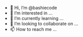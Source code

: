 - 👋 Hi, I’m @bashiecode
- 👀 I’m interested in ...
- 🌱 I’m currently learning ...
- 💞️ I’m looking to collaborate on ...
- 📫 How to reach me ...

<!---
bashiecode/bashiecode is a ✨ special ✨ repository because its `README.md` (this file) appears on your GitHub profile.
You can click the Preview link to take a look at your changes.
--->

